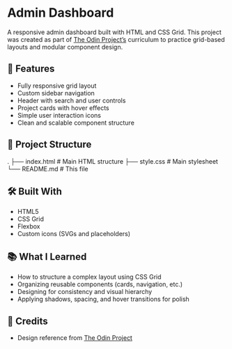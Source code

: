 # Admin Dashboard

A responsive admin dashboard built with HTML and CSS Grid. This project was created as part of [The Odin Project’s](https://www.theodinproject.com) curriculum to practice grid-based layouts and modular component design.

## 📁 Features

- Fully responsive grid layout
- Custom sidebar navigation
- Header with search and user controls
- Project cards with hover effects
- Simple user interaction icons
- Clean and scalable component structure

## 📂 Project Structure

.
├── index.html # Main HTML structure
├── style.css # Main stylesheet
└── README.md # This file


## 🛠️ Built With

- HTML5
- CSS Grid
- Flexbox
- Custom icons (SVGs and placeholders)

## 📚 What I Learned

- How to structure a complex layout using CSS Grid
- Organizing reusable components (cards, navigation, etc.)
- Designing for consistency and visual hierarchy
- Applying shadows, spacing, and hover transitions for polish


## 📸 Credits

- Design reference from [The Odin Project](https://www.theodinproject.com)
